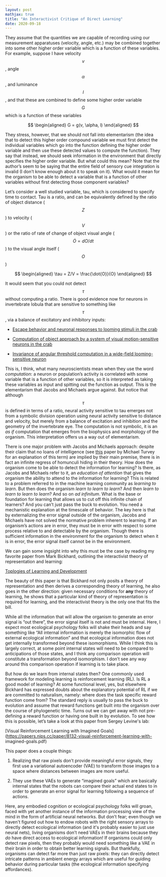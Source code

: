 ```yaml
---
layout: post
mathjax: true
title: "An Interactivist Critique of Direct Learning"
date: 2020-09-18
---
```




They assume that the quantities we are capable of recording using our
measurement apparatuses (velocity, angle, etc.) may be combined together into
some other higher order variable which is a function of these variables. For
example, suppose I have velocity $$v$$, angle $$\alpha$$, and luminance $$l$$, and that these are
combined to define some higher order variable $$G$$ which is a function of these
variables

$$
\begin{aligned}
G = g(v, \alpha, l)
\end{aligned}
$$

They stress, however, that we should not fall into elementarism (the idea that to
detect this higher order compound variable we must first detect the individual
variables which go into the function defining the higher order variable and then
use these detected values to compute the function). They say that instead, we
should seek information in the environment that directly specifies the higher
order variable. But what could this mean? Note that the authorʼs seem to be
saying that the entire field of sensory cue integration is invalid (I donʼt know
enough about it to speak on it). What would it mean for the organism to be able
to detect a variable that is a function of other variables without first detecting
those component variables?

Letʼs consider a well studied variable, tau, which is considered to specify time to
contact. Tau is a ratio, and can be equivalently defined by the ratio of object
distance ($$Z$$) to velocity ($$V$$) or the ratio of rate of change of object visual angle
($$\dot{O} = dO/dt$$) to the visual angle itself ($$O$$)

$$
\begin{aligned}
\tau = Z/V = \frac{\dot{O}}{O}
\end{aligned}
$$

It would seem that you could not detect $$\tau$$ without computing a ratio. There is
good evidence now for neurons in invertebrate lobula that are sensitive to
something like $$\tau$$, via a balance of excitatory and inhibitory
inputs:

- [Escape behavior and neuronal responses to looming stimuli in the crab](https://jeb.biologists.org/content/210/5/865)

- [Computation of object approach by a system of visual motion-sensitive neurons in the crab](https://journals.physiology.org/doi/pdf/10.1152/jn.00921.2013)

- [Invariance of angular threshold computation in a wide-field looming-sensitive neuron](https://www.jneurosci.org/content/jneuro/21/1/314.full.pdf)

This is, I think, what many neuroscientists mean when they use the word 
_computation_: a neuron or populationʼs activity is correlated with some variable
that is a function of other variables, so it is interpreted as taking these variables
as input and spitting out the function as output. This is the elementarism that
Jacobs and Michaels argue against. But notice that although $$\tau$$ is defined in
terms of a ratio, neural activity sensitive to tau emerges not from a symbolic
division operation using neural activity sensitive to distance and velocity, but
merely from a balance of excitation and inhibition and the geometry of the
invertebrate eye. The computation is not symbolic, it is an _as if_ computation
that emerges from the biophysics and morphology of the organism. This
interpretation offers us a way out of elementarism.

There is one major problem with Jacobs and Michaels approach: despite their
claim that no loans of intelligence (see [this](https://www.sciencedirect.com/science/article/abs/pii/0010027781900639) paper by Michael Turvey for an explanation of this term) are implied by their main premise, there is in
fact an infinite regress of homunculi hiding in their theory. How does the
organism come to be able to detect the information for learning? Is there, as
Jacobs and Michaels refer to it, an _education of attention_ that gives the
organism the ability to attend to the information for learning? This is related to a problem 
referred to in the machine learning community as _learning to learn_. But then
does the organism _learn to learn to learn_? And then _learn to learn to learn to
learn_? And so on _ad infinitum_. What is the base or foundation for learning that
allows us to cut off this infinite chain of learners? And you canʼt just pass the
buck to evolution. You need a mechanistic explanation at the timescale of behavior. The key here is that by externalizing
the error signal outside of the organism, Jacobs and Michaels have not solved
the normative problem inherent to learning. If an organismʼs actions are in error, they must be in
error with respect to some process relative to and detectable by the organism.
Though there is sufficient information in the environment for the organism to
detect when it is in error, the error signal itself cannot be in the environment.

We can gain some ingsight into why this must be the case by reading my favorite paper
from Mark Bickhard, outlining the interactivist theory of representation and learning:

[Toplogies of Learning and Development](https://pdfs.semanticscholar.org/dd40/e5233a368e2c1b9a86a48dcec85454e0a3f8.pdf?_ga=2.217017044.318077330.1600460879-502503843.1588272174)

The beauty of this paper is that Bickhard not only posits a theory of
representation and then derives a corresponding theory of learning, he also
goes in the other direction: given necessary conditions for **any** theory of
learning, he shows that a particular kind of theory of representation is required
for learning, and the interactivist theory is the only one that fits the bill.

While all the information that will allow the organism to generate an error signal
is “out there”, the error signal itself is not and must be internal. Here, I expect
most ecological psychology folks will shake their heads and say something like “All internal
information is merely the isomorphic flow of external ecological information” and
that ecological information does not get internally transformed beyond these
isomorphisms. While I think this is largely correct, at some point internal states will
need to be compared to anticipations of those states, and I think any comparison operation will constitute a transformation beyond isomorphism. I donʼt see any way around this comparison operation if learning is to take place.

But how do we learn from internal states then? One commonly used framework for
modeling learning is reinforcement learning (RL). Is RL a good model of learning? At some functional
level, yes, but elsewhere Bickhard has expressed doubts about the explanatory
potential of RL if we are committed to naturalism, namely: where does the task
specific reward function come from? The standard reply is usually to pass the
buck to evolution and assume that reward functions get built into the organism 
over the course of phylogenetic time. Turns out we can get away with not pre-
defining a reward function or having one built in by evolution. To see how this is
possible, letʼs take a look at this paper from Sergey Levine's lab:

[Visual Reinforcement Learning with Imagined Goals](https://papers.nips.cc/paper/8132-visual-reinforcement-learning-with-
imagined-goals.pdf)

This paper does a couple things:

1. Realizing that raw pixels donʼt provide meaningful error signals, they first
   use a variational autoencoder (VAE) to transform those images to a space
   where distances between images are more useful.
   
2. They use these VAEs to generate “imagined goals” which are basically
   internal states that the robots can compare their actual end states to in
   order to generate an error signal for learning following a sequence of
   actions.

Here, any embodied cognition or ecological psychology folks will groan, faced
with yet another instance of the information processing view of the mind in the form of 
artificial neural networks. But donʼt fear; even though we haven't figured out how to endow 
robots with the right sensory arrays to directly detect ecological information (and it's probably
easier to just use neural nets), living organisms donʼt need VAEs in their brains because they _do_ have direct access
to ecological information! If organisms could only detect raw pixels, then they
probably would need something like a VAE in their brain in order to obtain better
learning signals. But thankfully, organisms can detect far more than just raw
pixels: they can directly detect intricate patterns in ambient
energy arrays which are useful for guiding behavior during particular tasks (the
ecological information specifying affordances).
